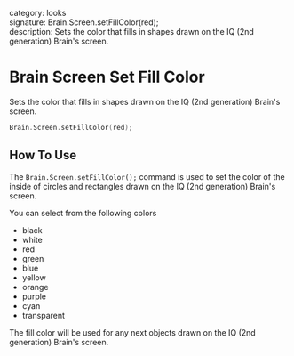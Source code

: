 category: looks  
signature: Brain.Screen.setFillColor(red);  
description: Sets the color that fills in shapes drawn on the IQ (2nd generation) Brain's screen.  

# Brain Screen Set Fill Color

Sets the color that fills in shapes drawn on the IQ (2nd generation) Brain's screen.

```cpp
Brain.Screen.setFillColor(red);
```

## How To Use

The `Brain.Screen.setFillColor();` command is used to set the color of the inside of circles and rectangles drawn on the IQ (2nd generation) Brain's screen. 

You can select from the following colors

* black
* white
* red
* green
* blue
* yellow
* orange
* purple
* cyan
* transparent

The fill color will be used for any next objects drawn on the IQ (2nd generation) Brain's screen.

<advanced>
</advanced>